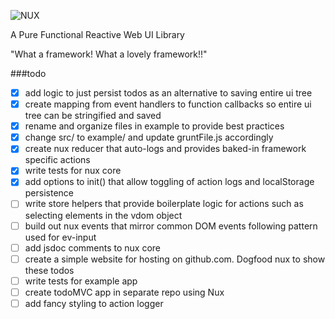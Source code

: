 ![NUX](http://i.imgur.com/vZHsn0E.png)

A Pure Functional Reactive Web UI Library

"What a framework! What a lovely framework!!"


###todo

- [x] add logic to just persist todos as an alternative to saving entire ui tree
- [x] create mapping from event handlers to function callbacks so entire ui tree can be stringified and saved
- [x] rename and organize files in example to provide best practices
- [x] change src/ to example/ and update gruntFile.js accordingly
- [x] create nux reducer that auto-logs and provides baked-in framework specific actions
- [x] write tests for nux core
- [x] add options to init() that allow toggling of action logs and localStorage persistence
- [ ] write store helpers that provide boilerplate logic for actions such as selecting elements in the vdom object
- [ ] build out nux events that mirror common DOM events following pattern used for ev-input
- [ ] add jsdoc comments to nux core
- [ ] create a simple website for hosting on github.com. Dogfood nux to show these todos
- [ ] write tests for example app
- [ ] create todoMVC app in separate repo using Nux
- [ ] add fancy styling to action logger
